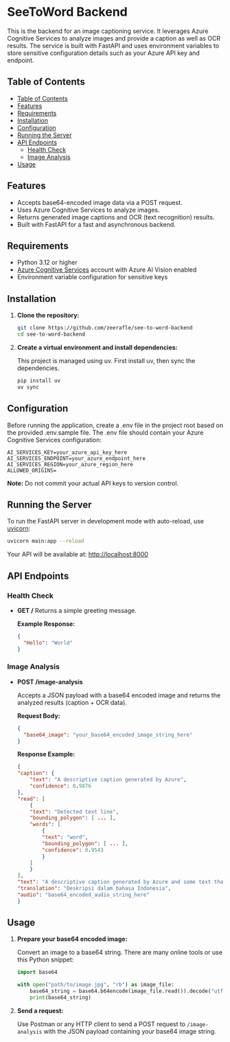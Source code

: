 # SeeToWord Backend

This is the backend for an image captioning service. It leverages Azure Cognitive Services to analyze images and provide a caption as well as OCR results. The service is built with FastAPI and uses environment variables to store sensitive configuration details such as your Azure API key and endpoint.

## Table of Contents

- [Table of Contents](#table-of-contents)
- [Features](#features)
- [Requirements](#requirements)
- [Installation](#installation)
- [Configuration](#configuration)
- [Running the Server](#running-the-server)
- [API Endpoints](#api-endpoints)
  - [Health Check](#health-check)
  - [Image Analysis](#image-analysis)
- [Usage](#usage)

## Features

- Accepts base64-encoded image data via a POST request.
- Uses Azure Cognitive Services to analyze images.
- Returns generated image captions and OCR (text recognition) results.
- Built with FastAPI for a fast and asynchronous backend.

## Requirements

- Python 3.12 or higher
- [Azure Cognitive Services](https://azure.microsoft.com/services/cognitive-services/) account with Azure AI Vision enabled
- Environment variable configuration for sensitive keys

## Installation

1. **Clone the repository:**

   ```bash
   git clone https://github.com/zeerafle/see-to-word-backend
   cd see-to-word-backend
   ```

2. **Create a virtual environment and install dependencies:**

   This project is managed using uv. First install uv, then sync the dependencies.

   ```bash
   pip install uv
   uv sync
   ```

## Configuration

Before running the application, create a .env file in the project root based on the provided .env.sample file. The .env file should contain your Azure Cognitive Services configuration:

```env
AI_SERVICES_KEY=your_azure_api_key_here
AI_SERVICES_ENDPOINT=your_azure_endpoint_here
AI_SERVICES_REGION=your_azure_region_here
ALLOWED_ORIGINS=
```

**Note:** Do not commit your actual API keys to version control.

## Running the Server

To run the FastAPI server in development mode with auto-reload, use [uvicorn](https://www.uvicorn.org/):

```bash
uvicorn main:app --reload
```

Your API will be available at: [http://localhost:8000](http://localhost:8000)

## API Endpoints

### Health Check

- **GET /**
  Returns a simple greeting message.

  **Example Response:**

  ```json
  {
    "Hello": "World"
  }
  ```

### Image Analysis

- **POST /image-analysis**

  Accepts a JSON payload with a base64 encoded image and returns the analyzed results (caption + OCR data).

  **Request Body:**

  ```json
  {
    "base64_image": "your_base64_encoded_image_string_here"
  }
  ```

  **Response Example:**

  ```json
  {
  "caption": {
      "text": "A descriptive caption generated by Azure",
      "confidence": 0.9876
  },
  "read": [
      {
      "text": "Detected text line",
      "bounding_polygon": [ ... ],
      "words": [
          {
          "text": "word",
          "bounding_polygon": [ ... ],
          "confidence": 0.9543
          }
      ]
      }
  ],
  "text": "A descriptive caption generated by Azure and some text that says \"high_confidence_OCR_words\"",
  "translation": "Deskripsi dalam bahasa Indonesia",
  "audio": "base64_encoded_audio_string_here"
  }
  ```

## Usage

1. **Prepare your base64 encoded image:**

   Convert an image to a base64 string. There are many online tools or use this Python snippet:

   ```python
   import base64

   with open("path/to/image.jpg", "rb") as image_file:
       base64_string = base64.b64encode(image_file.read()).decode("utf-8")
       print(base64_string)
   ```

2. **Send a request:**

   Use Postman or any HTTP client to send a POST request to `/image-analysis` with the JSON payload containing your base64 image string.
